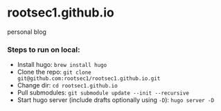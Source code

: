 # rootsec1.github.io

personal blog

### Steps to run on local:
- Install hugo: `brew install hugo`
- Clone the repo: `git clone git@github.com:rootsec1/rootsec1.github.io.git`
- Change dir: `cd rootsec1.github.io`
- Pull submodules: `git submodule update --init --recursive`
- Start hugo server (include drafts optionally using `-D`): `hugo server -D`
